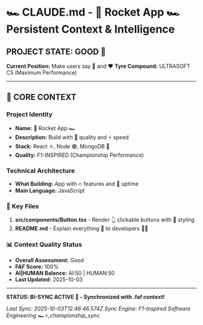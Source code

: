 # 🏎️ CLAUDE.md - 🚀 Rocket App 🏎️ Persistent Context & Intelligence

## PROJECT STATE: GOOD 🚀
**Current Position:** Make users say 🎉 and ❤️
**Tyre Compound:** ULTRASOFT C5 (Maximum Performance)

---

## 🎨 CORE CONTEXT

### Project Identity
- **Name:** 🚀 Rocket App 🏎️
- **Description:** Build with 💎 quality and ⚡️ speed
- **Stack:** React ⚛️, Node 🟢, MongoDB 🍃
- **Quality:** F1-INSPIRED (Championship Performance)

### Technical Architecture
- **What Building:** App with 🔥 features and 💯 uptime
- **Main Language:** JavaScript

### 🔧 Key Files
1. **src/components/Button.tsx** - Render 👆 clickable buttons with 🎨 styling
2. **README.md** - Explain everything 📖 to developers 👨‍💻

### 📊 Context Quality Status
- **Overall Assessment:** Good
- **FAF Score:** 100%
- **AI|HUMAN Balance:** AI:50 | HUMAN:50
- **Last Updated:** 2025-10-03

---

**STATUS: BI-SYNC ACTIVE 🔗 - Synchronized with .faf context!**

*Last Sync: 2025-10-03T12:46:46.574Z*
*Sync Engine: F1-Inspired Software Engineering*
*🏎️⚡️_championship_sync*
